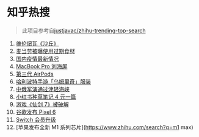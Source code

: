 # 知乎热搜

> 此项目参考自[justjavac/zhihu-trending-top-search](https://github.com/justjavac/zhihu-trending-top-search/blob/main/utils.ts)

<!-- BEGIN -->
  <!-- 最后更新时间:Wed Oct 20 2021 17:16:36 GMT+0000 (Coordinated Universal Time) -->
  1. [维伦纽瓦《沙丘》](https://www.zhihu.com/search?q=沙丘)
1. [麦当劳被曝使用过期食材](https://www.zhihu.com/search?q=麦当劳)
1. [国内疫情最新情况](https://www.zhihu.com/search?q=国内疫情新增)
1. [MacBook Pro 刘海屏](https://www.zhihu.com/search?q=macbookpro)
1. [第三代 AirPods](https://www.zhihu.com/search?q=airpods3)
1. [哈利波特手游「乌姆里奇」服装](https://www.zhihu.com/search?q=哈利波特魔法觉醒)
1. [中俄军演通过津轻海峡](https://www.zhihu.com/search?q=津轻海峡)
1. [小红书种草笔记 4 元一篇](https://www.zhihu.com/search?q=小红书)
1. [游戏《仙剑 7》被破解](https://www.zhihu.com/search?q=仙剑7)
1. [谷歌发布 Pixel 6](https://www.zhihu.com/search?q=pixel6)
1. [Switch 会员升级](https://www.zhihu.com/search?q=switch)
1. [苹果发布全新 M1 系列芯片](https://www.zhihu.com/search?q=m1 max)
  <!-- END -->